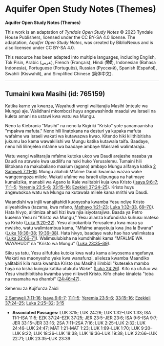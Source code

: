 # Aquifer Open Study Notes (Themes)

**Aquifer Open Study Notes (Themes)**

This work is an adaptation of *Tyndale Open Study Notes* © 2023 Tyndale House Publishers, licensed under the CC BY\-SA 4\.0 license. The adaptation, *Aquifer Open Study Notes*, was created by BiblioNexus and is also licensed under CC BY\-SA 4\.0\.

This resource has been adapted into multiple languages, including English, Tok Pisin, Arabic (عربي), French (Français), Hindi (हिंदी), Indonesian (Bahasa Indonesia), Portuguese (Português), Russian (Русский), Spanish (Español), Swahili (Kiswahili), and Simplified Chinese (简体中文).



--------------------------------

## Tumaini kwa Masihi (id: 765159)

Katika karne ya kwanza, Wayahudi wengi walitarajia Masihi (mteule wa Mungu) aje. Walidhani mkombozi huyu angewashinda maadui wa Israeli na kuleta amani na ustawi kwa watu wa Mungu.

Neno la Kiebrania "Masihi" na neno la Kigiriki "Kristo" yote yanamaanisha "mpakwa mafuta." Neno hili linatokana na desturi ya kupaka mafuta wafalme wa Israeli wakati wa kutawazwa kwao. Kitendo hiki kilithibitisha jukumu lao kama wawakilishi wa Mungu katika kutawala taifa. Baadaye, neno hili lilirejelea mfalme wa baadaye ambaye Waisraeli walimtarajia.

Watu wengi walitarajia mfalme kutoka ukoo wa Daudi arejeshe nasaba ya Daudi na atawale kwa uadilifu na haki huko Yerusalemu. Tumaini hili lilitokana na makubaliano maalum (agano) ambayo Mungu alifanya katika [2 Samweli 7:11–16](https://ref.ly/2Sam7:11-2Sam7:16). Mungu aliahidi Mfalme Daudi kwamba wazao wake wangeongoza milele. Wakati ufalme wa Israeli ulipungua na hatimaye kumalizika, manabii wa Agano la Kale walitabiri kuja kwa Kristo ([Isaya 9:6–7](https://ref.ly/Isa9:6-Isa9:7); [11:1–5](https://ref.ly/Isa11:1-Isa11:5); [Yeremia 23:5–6](https://ref.ly/Jer23:5-Jer23:6); [33:15–16](https://ref.ly/Jer33:15-Jer33:16); [Ezekieli 37:24–25](https://ref.ly/Ezek37:24-Ezek37:25)). Kristo huyu angewaokoa watu wa Mungu na kutawala milele kama mrithi wa Daudi.

Waandishi wa injili wanajitahidi kuonyesha kwamba Yesu ndiye Kristo aliyeahidiwa (tazama, kwa mfano, [Mathayo 1:21–23](https://ref.ly/Matt1:21-Matt1:23); [Luka 1:32–33](https://ref.ly/Luke1:32-Luke1:33), [69–70](https://ref.ly/Luke1:69-Luke1:70)). Hata hivyo, alitimiza ahadi hizi kwa njia isiyotarajiwa. Baada ya Petro kusema Yesu ni “Kristo wa Mungu,” Yesu alianza kufundisha kuhusu mateso ya Kristo ([Luka 9:20–22](https://ref.ly/Luke9:20-Luke9:22)). Yesu alipokaribia Yerusalemu kwa mara ya mwisho, watu walimtambua kama, "Mfalme anayekuja kwa jina la Bwana" ([Luka 18:36–38](https://ref.ly/Luke18:36-Luke18:38); [19:36–38](https://ref.ly/Luke19:36-Luke19:38)). Hata hivyo, baadaye watu hao hao walimkataa ([Luka 22:66–71](https://ref.ly/Luke22:66-Luke22:71)). Walimsulubisha na kumdhihaki kama “MFALME WA WAYAHUDI” na “Kristo wa Mungu” ([Luka 23:35–39](https://ref.ly/Luke23:35-Luke23:39)).

Siku ya tatu, Yesu alifufuka kutoka kwa wafu kama alivyosema angefanya. Wakati wa maonyesho yake kwa wanafunzi, alieleza kwamba Maandiko yalitabiri kila mara kwamba Kristo (au Masihi) ilimbidi "kuteseka mambo haya na kisha kuingia katika utukufu Wake" ([Luka 24:26](https://ref.ly/Luke24:26)). Kifo na ufufuo wa Yesu vinathibitisha kwamba yeye ni kweli Kristo. Kifo chake kinaleta "toba na msamaha wa dhambi" ([24:46–47](https://ref.ly/Luke24:46-Luke24:47)).

Sehemu za Kujifunza Zaidi

[2 Samweli 7:11–16](https://ref.ly/2Sam7:11-2Sam7:16); [Isaya 9:6–7](https://ref.ly/Isa9:6-Isa9:7); [11:1–5](https://ref.ly/Isa11:1-Isa11:5); [Yeremia 23:5–6](https://ref.ly/Jer23:5-Jer23:6); [33:15–16](https://ref.ly/Jer33:15-Jer33:16); [Ezekieli 37:24–25](https://ref.ly/Ezek37:24-Ezek37:25); [Luka 2:25–32](https://ref.ly/Luke2:25-Luke2:32); [3:15](https://ref.ly/Luke3:15)

* **Associated Passages:** LUK 3:15; LUK 24:26; LUK 1:32–LUK 1:33; ISA 11:1–ISA 11:5; EZK 37:24–EZK 37:25; JER 23:5–JER 23:6; ISA 9:6–ISA 9:7; JER 33:15–JER 33:16; 2SA 7:11–2SA 7:16; LUK 2:25–LUK 2:32; LUK 24:46–LUK 24:47; MAT 1:21–MAT 1:23; LUK 1:69–LUK 1:70; LUK 9:20–LUK 9:22; LUK 18:36–LUK 18:38; LUK 19:36–LUK 19:38; LUK 22:66–LUK 22:71; LUK 23:35–LUK 23:39

